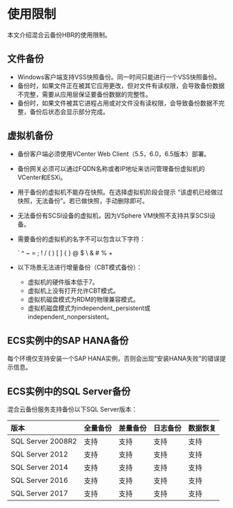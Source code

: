 # 使用限制

本文介绍混合云备份HBR的使用限制。

## 文件备份

-   Windows客户端支持VSS快照备份。同一时间只能进行一个VSS快照备份。
-   备份时，如果文件正在被其它应用更改，但对文件有读权限，会导致备份数据不完整，需要从应用层保证要备份数据的完整性。
-   备份时，如果文件被其它进程占用或对文件没有读权限，会导致备份数据不完整，备份后状态会显示部分完成。

## 虚拟机备份

-   备份客户端必须使用VCenter Web Client（5.5，6.0，6.5版本）部署。
-   备份网关必须可以通过FQDN名称或者IP地址来访问管理备份虚拟机的VCenter和ESXi。
-   用于备份的虚拟机不能存在快照。在选择虚拟机阶段会提示 “该虚机已经做过快照，无法备份”。若已做快照，手动删除即可。
-   无法备份有SCSI设备的虚拟机，因为VSphere VM快照不支持共享SCSI设备。
-   需要备份的虚拟机的名字不可以包含以下字符：

    \` ^ ~ = ; ! / \( \) \[ \] \{ \} @ $ \\ & \# % +

-   以下场景无法进行增量备份（CBT模式备份）：
    -   虚拟机的硬件版本低于7。
    -   虚拟机上没有打开允许CBT模式。
    -   虚拟机磁盘模式为RDM的物理兼容模式。
    -   虚拟机磁盘模式为independent\_persistent或independent\_nonpersistent。

## ECS实例中的SAP HANA备份

每个环境仅支持安装一个SAP HANA实例，否则会出现“安装HANA失败”的错误提示信息。

## ECS实例中的SQL Server备份

混合云备份服务支持备份以下SQL Server版本：

|版本|全量备份|差量备份|日志备份|数据恢复|
|:-|:---|:---|:---|:---|
|SQL Server 2008R2|支持|支持|支持|支持|
|SQL Server 2012|支持|支持|支持|支持|
|SQL Server 2014|支持|支持|支持|支持|
|SQL Server 2016|支持|支持|支持|支持|
|SQL Server 2017|支持|支持|支持|支持|

